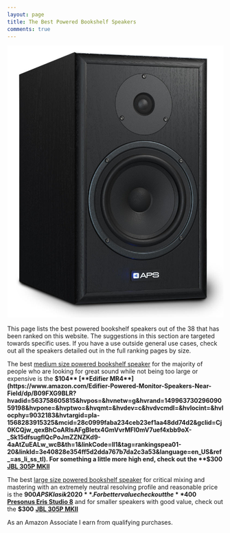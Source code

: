 ```yaml
---
layout: page
title: The Best Powered Bookshelf Speakers
comments: true
---
```


![APS Klasik 2020 Top](/assets/img/klasik2020.jpg)

This page lists the best powered bookshelf speakers out of the 38 that has been ranked on this website. The suggestions in this section are targeted towards specific uses. If you have a use outside general use cases, check out all the speakers detailed out in the full ranking pages by size.

The best [medium size powered bookshelf speaker](/bookshelf-medium/) for the majority of people who are looking for great sound while not being too large or expensive is the **$104** [**Edifier MR4**](https://www.amazon.com/Edifier-Powered-Monitor-Speakers-Near-Field/dp/B09FXG9BLR?hvadid=563758605815&hvpos=&hvnetw=g&hvrand=14996373029609059198&hvpone=&hvptwo=&hvqmt=&hvdev=c&hvdvcmdl=&hvlocint=&hvlocphy=9032183&hvtargid=pla-1568283915325&mcid=28c0999faba234ceb23ef1aa48dd74d2&gclid=Cj0KCQjw_qexBhCoARIsAFgBletx4GmVvrMFl0mV7uef4xbb9oX-_Sk15dfsugflQcPoJmZZNZKd9-4aAtZuEALw_wcB&th=1&linkCode=ll1&tag=rankingspea01-20&linkId=3e40828e354ff5d2dda767b7da2c3a53&language=en_US&ref_=as_li_ss_tl). For something a little more high end, check out the **$300** [**JBL 305P MKII**](https://www.amazon.com/JBL-Professional-Next-Generation-Powered-Monitor/dp/B088VSBV65?crid=25WT87G67Z561&dib=eyJ2IjoiMSJ9.v8plMhx5Sg96qEFLHCIEZP143UPem1WLnn4eBTbhirsMmNDZEc50aYiCnrPszhoYX8FXn1CDewMshbtm2-tDTxEbxHILqFmJ2pzTpBfNSHq9xQs8VaPYb36zpzRXEIso9zCj8t_cxIAMrvr1SER2X0W5zxGl-l9UZwBA9uPzbgc3BLu2vOFJ4yUKoY-Xq2qA_-zkeRLBshoB-9sBYF2Xmzfjo9PtndrotlU_iw61oRrrpwetV2g66XRZ2Ugp6t68n0hGFxY-yt9pp2fR3a5E1joj8Cfu0kD_CpDTOu2szTI.eQkw0BxQGLVZqZFwUt7wMbmhfq46zbIlCHo49Dt-tjI&dib_tag=se&keywords=JBL%2B305P%2BMKII&qid=1717692254&sprefix=%2Caps%2C281&sr=8-5&th=1&linkCode=ll1&tag=rankingspea01-20&linkId=b793574fc6427117f475aa2dd6987c97&language=en_US&ref_=as_li_ss_tl) 

The best [large size powered bookshelf speaker](/bookshelf-large/) for critical mixing and mastering with an extremely neutral resolving profile and reasonable price is the **$900 APS Klasik 2020**. For better value check out the **$400** [**Presonus Eris Studio 8**](https://www.amazon.com/PreSonus-Eris-Studio-Monitors-Waveguide/dp/B0C88Y9TY5?crid=2SBCDA8NTACP1&dib=eyJ2IjoiMSJ9.TSlr90ShLqeB3ktIpiLMCYEMWv0XkcORkmOMX-zRPg_D-3FG77Y0Gw2sUj6KUM3C6zzrrBgCpW7ssXB6zHjMgKlMy2T_pJvFbSmMwfLYWMsza7k-melVKLyOzDNEwU0VqHTX1mEor5L_JEIjIxPqUi1GYhCWOInm329CImYrW1hC3n4armdHnGAR8KqCon1IOVloYXvwYAjA9lNYfOlWww.RTVnvEis2bdSsPI44gWf1YEvyom-7hyMstbAbOwrDqE&dib_tag=se&keywords=presonus+e8+xt&qid=1718681115&sprefix=presonus+e8+xt%2Caps%2C229&sr=8-5&ufe=app_do%3Aamzn1.fos.9f2cdd2d-df47-45ac-9666-580d6bb0ee10&linkCode=ll1&tag=rankingspea01-20&linkId=3966be0bc3edc5f999cce60b507106f1&language=en_US&ref_=as_li_ss_tl) and for smaller speakers with good value, check out the **$300** [**JBL 305P MKII**](https://www.amazon.com/JBL-Professional-Next-Generation-Powered-Monitor/dp/B088VSBV65?crid=25WT87G67Z561&dib=eyJ2IjoiMSJ9.v8plMhx5Sg96qEFLHCIEZP143UPem1WLnn4eBTbhirsMmNDZEc50aYiCnrPszhoYX8FXn1CDewMshbtm2-tDTxEbxHILqFmJ2pzTpBfNSHq9xQs8VaPYb36zpzRXEIso9zCj8t_cxIAMrvr1SER2X0W5zxGl-l9UZwBA9uPzbgc3BLu2vOFJ4yUKoY-Xq2qA_-zkeRLBshoB-9sBYF2Xmzfjo9PtndrotlU_iw61oRrrpwetV2g66XRZ2Ugp6t68n0hGFxY-yt9pp2fR3a5E1joj8Cfu0kD_CpDTOu2szTI.eQkw0BxQGLVZqZFwUt7wMbmhfq46zbIlCHo49Dt-tjI&dib_tag=se&keywords=JBL%2B305P%2BMKII&qid=1717692254&sprefix=%2Caps%2C281&sr=8-5&th=1&linkCode=ll1&tag=rankingspea01-20&linkId=b793574fc6427117f475aa2dd6987c97&language=en_US&ref_=as_li_ss_tl)

As an Amazon Associate I earn from qualifying purchases.
